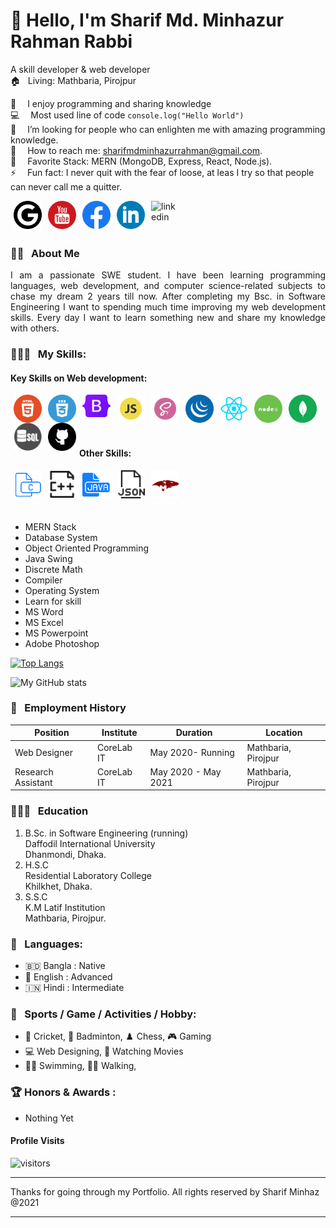 <!-- banner image starts here  -->
<!-- <img src="./images/banner.png" width="100%"> -->
<!-- banner image ends here  -->

<h1> 👋 Hello, I'm Sharif Md. Minhazur Rahman Rabbi </h1>

A skill developer & web developer  
🏠 &nbsp; Living: Mathbaria, Pirojpur

💖 &emsp;I enjoy programming and sharing knowledge <br/>
💻 &emsp;Most used line of code `console.log("Hello World")` <br/>
🤔 &emsp;I’m looking for people who can enlighten me with amazing programming knowledge.<br/>
📧 &emsp;How to reach me: sharifmdminhazurrahman@gmail.com.<br/>
🤩 &emsp;Favorite Stack: MERN (MongoDB, Express, React, Node.js). <br/>
⚡ &emsp;Fun fact: I never quit with the fear of loose, at leas I try so that people can never call me a quitter.
<br/>

<!-- Contact me section starts here  -->

[<img align="left" alt="website" title="website" width="45" hspace="5" src="./images/google-round.svg" />][website]
[<img align="left" alt="youtube" title="youtube" width="45" hspace="5" src="./images/youtube.svg" />][youtube]
[<img align="left" alt="facebook" title="facebook" width="45" hspace="5" src="./images/facebook_f_logo_(2019).svg.png" />][facebook]
[<img align="left" alt="linkedin" title="linkedin" width="45" hspace="5" src="./images/linkedin.svg" />][linkedin]
[<img align="left" alt="linkedin" title="instagram" width="45" hspace="5" src="./images/instagram-round-color.svg" />][instagram]
<br />
<br />
<br />

<!-- Contact me section ends here  -->

<!-- about-me section starts here  -->

### 👨‍🏫 &nbsp; About Me

<p align="justify">
I am a passionate SWE student. I have been learning programming languages, web development, and computer science-related subjects
to chase my dream 2 years till now.
After completing my Bsc. in Software Engineering I want to spending much time
improving my web development skills. Every day I want to learn something new and share my knowledge with others.
</p>

<!-- about-me section ends here  -->

<!-- web related skills section starts here  -->

### 👨🏽‍💻 &nbsp; My Skills:

#### Key Skills on Web development:

<p>
    <img align="left" alt="html5" title="html" width="45" hspace="5" src="./images/html5.svg" />
    <img align="left" alt="css3" title="css" width="45" hspace="5" src="./images/css3.svg" />
    <img align="left" alt="bootstrap" title="bootstrap" width="45" hspace="5" src="./images/Bootstrap_logo.svg" />
    <img align="left" alt="javascript" title="javascript" width="45" hspace="5" src="./images/js.svg" />
    <img align="left" alt="sass" title="sass" width="45" hspace="5" src="./images/sass.svg" />
    <img align="left" alt="jquery" title="jquery" width="45" hspace="5" src="./images/jquery_icon.svg" />
    <img align="left" alt="react" title="react" width="45" hspace="5" src="./images/react.svg" />
    <img align="left" alt="node and express" title="node and express" width="45" hspace="5" src="./images/node.svg" />
    <img align="left" alt="mongodb" title="mongodb" width="45" hspace="5" src="./images/mongodb.png" />
    <img align="left" alt="sql" title="sql" width="45" hspace="5" src="./images/sql.png" />
    <img align="left" alt="github" title="github" width="45" hspace="5" src="./images/github.svg" />
    <p style="font-size: 0;">.</p>
</p>
<br />
<br />
<br />


<!-- web related skills section ends here  -->
<!-- other skills for computer science section starts here  -->

#### Other Skills:

<img align="left" alt="c" title="c" width="45" hspace="5" src="./images/c.svg" />
<img align="left" alt="c plus plus" title="c++" width="45" hspace="5" src="./images/cplus.svg" />
<img align="left" alt="java" title="java" width="45" hspace="5" src="./images/java.svg" />
<img align="left" alt="php" title="php" width="45" hspace="5" src="./images/json.svg" />
<img align="left" alt="mongoose" title="mongoose" width="45" hspace="5" src="./images/mongoose.png" />
<br />
<br />
<br />
<br />

-   MERN Stack
-   Database System
-   Object Oriented Programming
-   Java Swing
-   Discrete Math
-   Compiler
-   Operating System
-   Learn for skill
-   MS Word
-   MS Excel
-   MS Powerpoint
-   Adobe Photoshop
    <!-- other skills and my videos for computer science section ends here  -->
    <br/>

<!-- github stats starts here  -->

[![Top Langs](https://github-readme-stats.vercel.app/api/top-langs/?username=Sharif-Minhaz)](https://github.com/anuraghazra/github-readme-stats)

![My GitHub stats](https://github-readme-stats.vercel.app/api?username=Sharif-Minhaz&show_icons=true)
<br/>

<!-- github stats ends here  -->

<!-- other skills and my videos for computer science section starts here  -->

<!-- work experience section starts here  -->

### 💼 &nbsp; Employment History

| Position            | Institute                                   | Duration            | Location           |
| ------------------- | ------------------------------------------- | ------------------- | ------------------ |
| Web Designer | CoreLab IT                                    | May 2020- Running   | Mathbaria, Pirojpur   |
| Research Assistant  | CoreLab IT                          | May 2020 - May 2021 | Mathbaria, Pirojpur   |
<!-- work experience section ends here  -->
<!-- education section starts here  -->

### 👨🏻‍🎓 &nbsp; Education

1. B.Sc. in Software Engineering (running)  
   Daffodil International University  
   Dhanmondi, Dhaka.
2. H.S.C  
   Residential Laboratory College<br/> 
   Khilkhet, Dhaka.
3. S.S.C  
    K.M Latif Institution  
   Mathbaria, Pirojpur.

<!-- education section ends here  -->

<!-- my languages section starts here  -->
### 💬 &nbsp; Languages:

-   🇧🇩 Bangla : Native
-   🏴󠁧󠁢󠁥󠁮󠁧󠁿 English : Advanced
-   🇮🇳 Hindi : Intermediate


<!-- my languages section ends here  -->

<!-- my sports and game section starts here  -->

### 🎯 &nbsp; Sports / Game / Activities / Hobby:

-   🏏 Cricket, 🏸 Badminton, ♟️ Chess, 🎮 Gaming
-  💻 Web Designing, 🎥 Watching Movies
-   🏊‍♂️ Swimming, 🚶‍♂️ Walking, 
<!-- my sports and games section ends here  -->
<!-- Honors & awards section starts here  -->

### 🏆 Honors & Awards :

-   Nothing Yet

#### Profile Visits

![visitors](https://visitor-badge.glitch.me/badge?page_id=Sharif-Minhaz.visitor-badge&left_color=gray&right_color=blue)

---

Thanks for going through my Portfolio.
All rights reserved by Sharif Minhaz @2021

---

<!-- my achievement section ends here  -->
[website]: https://sites.google.com/diu.edu.bd/sharifminhazswebsite/home
[youtube]: https://www.youtube.com/channel/UCvv-mFVNuB5lWOevv2Q9XWA
[facebook]: https://web.facebook.com/sharif.mdminhaz
[linkedin]: https://www.linkedin.com/in/minhaz-rabbi-614724205/
[instagram]: https://www.instagram.com/sharifminhaz540/
[github]: https://github.com/Sharif-Minhaz
